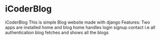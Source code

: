 # iCoderBlog
iCoderBlog
This is simple Blog website made with django
Features:
Two apps are installed home and blog
home handles login signup contact i.e all authentication
blog fetches and shows all the blogs
